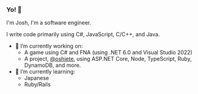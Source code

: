 ### Yo! 👋

I'm Josh, I'm a software engineer.

I write code primarily using C#, JavaScript, C/C++, and Java.

- 🔭 I’m currently working on:
  * A game using C# and FNA (using .NET 6.0 and Visual Studio 2022)
  * A project, [@oshiete](https://github.com/oshiete), using ASP.NET Core, Node, TypeScript, Ruby, DynamoDB, and more.
- 🌱 I’m currently learning:
  * Japanese
  * Ruby/Rails

<!--
**YoCodingJosh/YoCodingJosh** is a ✨ _special_ ✨ repository because its `README.md` (this file) appears on your GitHub profile.

Here are some ideas to get you started:

- 🔭 I’m currently working on ...
- 🌱 I’m currently learning ...
- 👯 I’m looking to collaborate on ...
- 🤔 I’m looking for help with ...
- 💬 Ask me about ...
- 📫 How to reach me: ...
- 😄 Pronouns: ...
- ⚡ Fun fact: ...
-->
